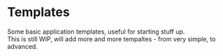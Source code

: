# Templates

Some basic application templates, useful for starting stuff up.  
This is still WIP, will add more and more tempaltes - from very simple, to advanced.

